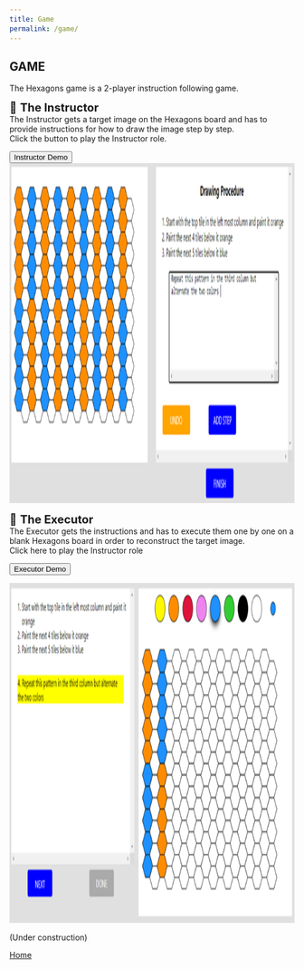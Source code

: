 ```yaml
---
title: Game
permalink: /game/
---
```


## GAME

The Hexagons game is a 2-player instruction following game. 

<span style='font-size:20px;'>&#x1F481; <b> The Instructor </b> </span> <br/>
The Instructor gets a target image on the Hexagons board and has to provide instructions for how to draw the image step by step. <br/> 
Click the button to play the Instructor role.

<form action="https://nlp.biu.ac.il/~royi/hexagon-app-collection-demo/#/login ">
	<button id="full_screen" type="button" class="btn btn-primary btn-sm" >Instructor Demo</button>
</form>

<img src="../media/instructor_pane.PNG" height="600">

<script>
    function fullScreen_ins() {
        var url = https://nlp.biu.ac.il/~royi/hexagon-app-collection-demo/#/login   		
        window.open(url, '_blank');        
        }        
    
</script>


<span style='font-size:20px;'>&#x1F481; <b> The Executor </b> </span> <br/>
The Executor gets the instructions and has to execute them one by one on a blank Hexagons board in order to reconstruct the target image. <br/>
Click here to play the Instructor role

<button id="full_screen" type="button" class="btn btn-primary btn-sm" onclick="fullScreen_ex()">Executor Demo</button>

<img src="../media/executor_pane.PNG" height="600">

<script>
    function fullScreen_ex() {
        var url = https://nlp.biu.ac.il/~royi/hexagon-app-collection-demo/#/login   		
        window.open(url, '_blank');        
        }        
    
</script>

(Under construction)

[Home](/hexagonsDemo)




